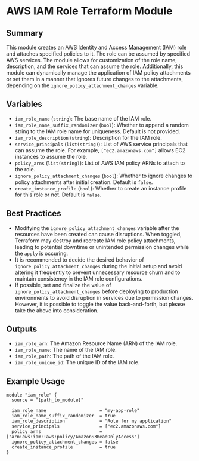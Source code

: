 # **AWS IAM Role Terraform Module**

## **Summary**
This module creates an AWS Identity and Access Management (IAM) role and attaches specified policies to it. The role can be assumed by specified AWS services. The module allows for customization of the role name, description, and the services that can assume the role. Additionally, this module can dynamically manage the application of IAM policy attachments or set them in a manner that ignores future changes to the attachments, depending on the `ignore_policy_attachment_changes` variable.

## **Variables**
- `iam_role_name` (`string`): The base name of the IAM role.
- `iam_role_name_suffix_randomizer` (`bool`): Whether to append a random string to the IAM role name for uniqueness. Default is not provided.
- `iam_role_description` (`string`): Description for the IAM role.
- `service_principals` (`list(string)`): List of AWS service principals that can assume the role. For example, `["ec2.amazonaws.com"]` allows EC2 instances to assume the role.
- `policy_arns` (`list(string)`): List of AWS IAM policy ARNs to attach to the role.
- `ignore_policy_attachment_changes` (`bool`): Whether to ignore changes to policy attachments after initial creation. Default is `false`.
- `create_instance_profile` (`bool`): Whether to create an instance profile for this role or not. Default is `false`.

## **Best Practices**
- Modifying the `ignore_policy_attachment_changes` variable after the resources have been created can cause disruptions. When toggled, Terraform may destroy and recreate IAM role policy attachments, leading to potential downtime or unintended permission changes while the `apply` is occuring.
- It is recommended to decide the desired behavior of `ignore_policy_attachment_changes` during the initial setup and avoid altering it frequently to prevent unnecessary resource churn and to maintain consistency in the IAM role configurations.
- If possible, set and finalize the value of `ignore_policy_attachment_changes` before deploying to production environments to avoid disruption in services due to permission changes. However, it is possible to toggle the value back-and-forth, but please take the above into consideration.

## **Outputs**
- `iam_role_arn`: The Amazon Resource Name (ARN) of the IAM role.
- `iam_role_name`: The name of the IAM role.
- `iam_role_path`: The path of the IAM role.
- `iam_role_unique_id`: The unique ID of the IAM role.

## **Example Usage**
```hcl
module "iam_role" {
  source = "[path_to_module]"

  iam_role_name                    = "my-app-role"
  iam_role_name_suffix_randomizer  = true
  iam_role_description             = "Role for my application"
  service_principals               = ["ec2.amazonaws.com"]
  policy_arns                      = ["arn:aws:iam::aws:policy/AmazonS3ReadOnlyAccess"]
  ignore_policy_attachment_changes = false
  create_instance_profile          = true
}
